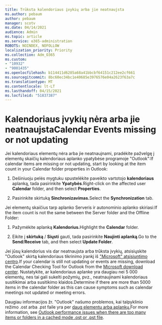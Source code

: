 ```yaml
---
title: Trūksta kalendoriaus įvykių arba jie neatnaujsta
ms.author: pebaum
author: pebaum
manager: scotv
ms.date: 04/14/2021
audience: Admin
ms.topic: article
ms.service: o365-administration
ROBOTS: NOINDEX, NOFOLLOW
localization_priority: Priority
ms.collection: Adm_O365
ms.custom:
- "10932"
- "9001435"
ms.openlocfilehash: b114411d6285a68a41bbcbf64151c212ee2cf661
ms.sourcegitcommit: 8bc60ec34bc1e40685e3976576e04a2623f63a7c
ms.translationtype: MT
ms.contentlocale: lt-LT
ms.lasthandoff: 04/15/2021
ms.locfileid: "51837387"
---
```

# <a name="calendar-events-missing-or-not-updating"></a><span data-ttu-id="322dc-102">Kalendoriaus įvykių nėra arba jie neatnaujsta</span><span class="sxs-lookup"><span data-stu-id="322dc-102">Calendar Events missing or not updating</span></span>

<span data-ttu-id="322dc-103">Jei kalendoriaus elementų nėra arba jie neatnaujnami, pradėkite pažvelgę į elementų skaičių kalendoriaus aplanko ypatybėse programoje "Outlook":</span><span class="sxs-lookup"><span data-stu-id="322dc-103">If calendar items are missing or not updating, start by looking at the item count in your Calendar folder properties in Outlook:</span></span> 

1. <span data-ttu-id="322dc-104">Dešiniuoju pelės mygtuku spustelėkite paveikto vartotojo **kalendoriaus** aplanką, tada pasirinkite **Ypatybės**.</span><span class="sxs-lookup"><span data-stu-id="322dc-104">Right-click on the affected user **Calendar** folder, and then select **Properties**.</span></span>

1. <span data-ttu-id="322dc-105">Pasirinkite skirtuką **Sinchronizavimas.**</span><span class="sxs-lookup"><span data-stu-id="322dc-105">Select the **Synchronization** tab.</span></span>

<span data-ttu-id="322dc-106">Jei elementų skaičius tarp aplanko Serveris ir autonominio aplanko skiriasi:</span><span class="sxs-lookup"><span data-stu-id="322dc-106">If the item count is not the same between the Server folder and the Offline Folder:</span></span>

1.  <span data-ttu-id="322dc-107">Pažymėkite aplanką **Kalendorius.**</span><span class="sxs-lookup"><span data-stu-id="322dc-107">Highlight the **Calendar** folder.</span></span>

1.  <span data-ttu-id="322dc-108">Eikite į **skirtuką** / **Siųsti** gauti, tada pasirinkite **Naujinti aplanką**.</span><span class="sxs-lookup"><span data-stu-id="322dc-108">Go to the **Send**/**Receive** tab, and then select **Update Folder**.</span></span>

<span data-ttu-id="322dc-109">Jei jūsų kalendorius vis dar neatnaujsta arba trūksta įvykių, atsisiųskite "Outlook" skirtą kalendoriaus tikrinimo įrankį iš ["Microsoft" atsisiuntimo centro](https://www.microsoft.com/download/details.aspx?id=28786).</span><span class="sxs-lookup"><span data-stu-id="322dc-109">If your calendar is still not updating or events are missing, download the Calendar Checking Tool for Outlook from the [Microsoft download center](https://www.microsoft.com/download/details.aspx?id=28786).</span></span> <span data-ttu-id="322dc-110">Nustatykite, ar kalendoriaus aplanke yra daugiau nei 5 000 elementų, nes tai gali sukelti požymių, pvz., neatnaujinami kalendoriaus susitikimai arba susitikimo klaidos.</span><span class="sxs-lookup"><span data-stu-id="322dc-110">Determine if there are more than 5000 items in the calendar folder as this can cause symptoms such as calendar meetings not updated or meeting errors.</span></span> 

<span data-ttu-id="322dc-111">Daugiau informacijos žr. "Outlook" našumo problemos, kai talpyklinio režimo .ost arba .pst faile yra per [daug elementų arba aplankų.](https://docs.microsoft.com/outlook/troubleshoot/performance/performance-issues-if-too-many-items-or-folders)</span><span class="sxs-lookup"><span data-stu-id="322dc-111">For more information, see [Outlook performance issues when there are too many items or folders in a cached mode .ost or .pst file](https://docs.microsoft.com/outlook/troubleshoot/performance/performance-issues-if-too-many-items-or-folders).</span></span>